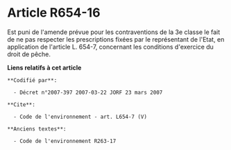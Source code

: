 # Article R654-16

Est puni de l'amende prévue pour les contraventions de la 3e classe le fait de ne pas respecter les prescriptions fixées par
le représentant de l'Etat, en application de l'article L. 654-7, concernant les conditions d'exercice du droit de pêche.

**Liens relatifs à cet article**

	**Codifié par**:

	  - Décret n°2007-397 2007-03-22 JORF 23 mars 2007

	**Cite**:

	  - Code de l'environnement - art. L654-7 (V)

	**Anciens textes**:

	  - Code de l'environnement R263-17
